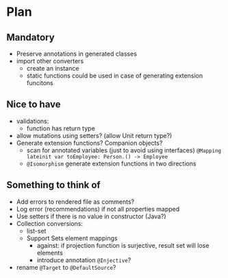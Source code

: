 # Plan
## Mandatory
* Preserve annotations in generated classes
* import other converters 
  * create an instance
  * static functions could be used in case of generating extension funcitons 

## Nice to have
* validations:
  * function has return type
* allow mutations using setters? (allow Unit return type?) 
* Generate extension functions? Companion objects?
  * scan for annotated variables (just to avoid using interfaces) `@Mapping lateinit var toEmployee: Person.() -> Employee`
  * `@Isomorphism` generate extension functions in two directions
  
## Something to think of
* Add errors to rendered file as comments?
* Log error (recommendations) if not all properties mapped
* Use setters if there is no value in constructor (Java?)
* Collection conversions:
  * list-set
  * Support Sets element mappings
    * against: if projection function is surjective, result set will lose elements
    * introduce annotation `@Injective`?
* rename `@Target` to `@DefaultSource`?

